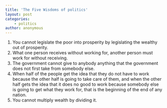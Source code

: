 ```yaml
---
title: 'The Five Wisdoms of politics'
layout: post
categories:
    - politics
author: anonymous
---
```


1. You cannot legislate the poor into prosperity by legislating the wealthy out of prosperity.
2. What one person receives without working for, another person must work for without receiving.
3. The government cannot give to anybody anything that the government does not first take from somebody else.
4. When half of the people get the idea that they do not have to work because the other half is going to take care of them, and when the other half gets the idea that it does no good to work because somebody else is going to get what they work for, that is the beginning of the end of any nation.
5. You cannot multiply wealth by dividing it.
